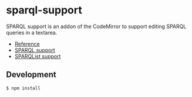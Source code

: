 # sparql-support
SPARQL support is an addon of the CodeMirror to support editing SPARQL queries in a textarea.

* [Reference](https://sparql-support.dbcls.jp/sparql-support.html)
* [SPARQL support](https://sparql-support.dbcls.jp/)
* [SPARQList support](https://sparql-support.dbcls.jp/sparqlist-support.html)

## Development

```
$ npm install
```
